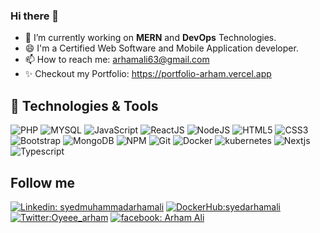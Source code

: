 ### Hi there 👋
- 🔭 I’m currently working on **MERN** and **DevOps** Technologies.
- 😄 I'm a Certified Web Software and Mobile Application developer.
- 📫 How to reach me: <a href="mailto:arhamali63@gmail.com">arhamali63@gmail.com </a>
- ✨ Checkout my Portfolio: https://portfolio-arham.vercel.app

## 🔧 Technologies & Tools

![PHP](https://img.shields.io/badge/-PHP-black?style=flat-square&logo=PHP)
![MYSQL](https://img.shields.io/badge/-mysql-black?style=flat-square&logo=mysql)
![JavaScript](https://img.shields.io/badge/-JavaScript-black?style=flat-square&logo=javascript)
![ReactJS](https://img.shields.io/badge/-ReactJS-black?style=flat-square&logo=react)
![NodeJS](https://img.shields.io/badge/NodeJS-339933.svg?logo=node.js&logoColor=white)
![HTML5](https://img.shields.io/badge/-HTML5-E34F26?style=flat-square&logo=html5&logoColor=white)
![CSS3](https://img.shields.io/badge/-CSS3-1572B6?style=flat-square&logo=css3)
![Bootstrap](https://img.shields.io/badge/-Bootstrap-563D7C?style=flat-square&logo=bootstrap)
![MongoDB](https://img.shields.io/badge/MongoDB-c14438.svg?logo=mongodb&logoColor=white)
![NPM](https://img.shields.io/badge/NPM-CB3837.svg?logo=npm)
![Git](https://img.shields.io/badge/-Git-black?style=flat-square&logo=git)
![Docker](https://img.shields.io/badge/-docker-white?style=flat-square&logo=docker)
![kubernetes](https://img.shields.io/badge/-kubernetes-black?style=flat-square&logo=kubernetes)
![Nextjs](https://img.shields.io/badge/-nextjs-black?style=flat-square&logo=nextjs)
![Typescript](https://img.shields.io/badge/-typescript-black?style=flat-square&logo=typescript)


## Follow me

[![Linkedin: syedmuhammadarhamali](https://img.shields.io/badge/-syedmuhammadarhamali-blue?style=flat-square&logo=Linkedin&logoColor=white&link=linkedin.com/in/syedmuhammadarhamali)](https://www.linkedin.com/in/syedmuhammadarhamali/) [![DockerHub:syedarhamali](https://img.shields.io/badge/-syedarhamali-white?style=flat-square&logo=docker&logoColor=blue&link=hub.docker.com/u/syedarhamali)](https://hub.docker.com/u/syedarhamali) [![Twitter:Oyeee_arham](https://img.shields.io/badge/-Oyeee_arham-white?style=flat-square&logo=twitter&logoColor=blue&link=twitter.com/Oyeee_arham)](https://twitter.com/Oyeee_arham) [![facebook: Arham Ali](https://img.shields.io/badge/-arhammmmmmmm-blue?style=flat-square&logo=facebook&logoColor=white&link=facebook.com/arhammmmmmmm)](https://www.facebook.com/arhammmmmmmm/)
<!--
**syedarhamali/syedarhamali** is a ✨ _special_ ✨ repository because its `README.md` (this file) appears on your GitHub profile.

Here are some ideas to get you started:

- 🔭 I’m currently working on ...
- 🌱 I’m currently learning ...
- 👯 I’m looking to collaborate on ...
- 🤔 I’m looking for help with ...
- 💬 Ask me about ...
- 📫 How to reach me: ...
- 😄 Pronouns: ...
- ⚡ Fun fact: ...
-->
